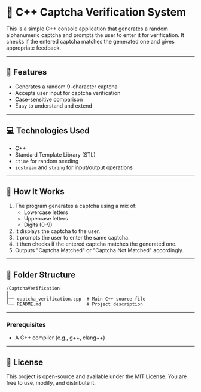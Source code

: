 # 🔐 C++ Captcha Verification System

This is a simple C++ console application that generates a random alphanumeric captcha and prompts the user to enter it for verification. It checks if the entered captcha matches the generated one and gives appropriate feedback.

---

## 📌 Features

- Generates a random 9-character captcha
- Accepts user input for captcha verification
- Case-sensitive comparison
- Easy to understand and extend

---

## 💻 Technologies Used

- C++
- Standard Template Library (STL)
- `ctime` for random seeding
- `iostream` and `string` for input/output operations

---

## 🧠 How It Works

1. The program generates a captcha using a mix of:
   - Lowercase letters
   - Uppercase letters
   - Digits (0-9)
2. It displays the captcha to the user.
3. It prompts the user to enter the same captcha.
4. It then checks if the entered captcha matches the generated one.
5. Outputs "Captcha Matched" or "Captcha Not Matched" accordingly.

---

## 📂 Folder Structure

```
/CaptchaVerification
│
├── captcha_verification.cpp  # Main C++ source file
└── README.md                 # Project description
```

---
### Prerequisites

- A C++ compiler (e.g., g++, clang++)

---

## 📜 License

This project is open-source and available under the MIT License. You are free to use, modify, and distribute it.

